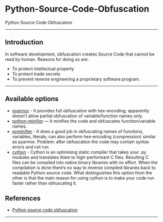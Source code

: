 # Python-Source-Code-Obfuscation
Python Source Code Obfuscation
***

## Introduction
In software development, obfuscation creates Source Code that cannot be read by human. Reasons for doing so are:
  - To protect intellectual property
  - To protect trade secrets
  - To prevent reverse engineering a proprietary software program.
***

## Available options
- [pyarmor](https://pypi.org/project/pyarmor/) - It provides full obfuscation with hex-encoding; apparently doesn’t allow partial obfuscation of variable/function names only.
- [python-minifier](https://pypi.org/project/python-minifier/) — It minifies the code and obfuscates function/variable names. 
- [pyminifier](https://pypi.org/project/pyminifier/) - It does a good job in obfuscating names of functions, variables, literals; can also perform hex-encoding (compression) similar as pyarmor. Problem: after obfuscation the code may contain syntax errors and not run.
- [cython](https://cython.org/) - Cython is an optimising static compiler that takes your .py modules and translates them to high-performant C files. Resulting C files can be compiled into native binary libraries with no effort. When the compilation is done there’s no way to reverse compiled libraries back to readable Python source code. What distinguishes this option from the other is that the main reason for using cython is to make your code run faster rather than obfuscating it.

## References
- [Python source code obfuscation](https://medium.com/geekculture/python-source-code-obfuscation-6b97f88a460d)
***


